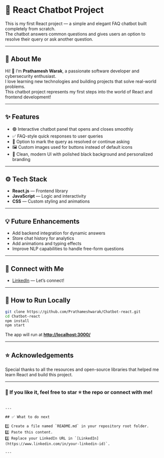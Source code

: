 
# 💬 React Chatbot Project

This is my first React project — a simple and elegant FAQ chatbot built completely from scratch.  
The chatbot answers common questions and gives users an option to resolve their query or ask another question.

---

## 🚀 **About Me**

Hi! 👋 I’m **Prathamesh Warak**, a passionate software developer and cybersecurity enthusiast.  
I love learning new technologies and building projects that solve real-world problems.  
This chatbot project represents my first steps into the world of React and frontend development!

---

## ✨ **Features**

- 🟢 Interactive chatbot panel that opens and closes smoothly
- ✅ FAQ-style quick responses to user queries
- 💬 Option to mark the query as resolved or continue asking
- 🖼️ Custom images used for buttons instead of default icons
- 🎨 Clean, modern UI with polished black background and personalized branding

---

## ⚙️ **Tech Stack**

- **React.js** — Frontend library
- **JavaScript** — Logic and interactivity
- **CSS** — Custom styling and animations

---

## 💡 **Future Enhancements**

- Add backend integration for dynamic answers
- Store chat history for analytics
- Add animations and typing effects
- Improve NLP capabilities to handle free-form questions

---

## 🔗 **Connect with Me**

- [LinkedIn](https://www.linkedin.com/in/prathamesh-warak) — Let’s connect!

---

## 🏃 **How to Run Locally**

```bash
git clone https://github.com/Prathameshwarak/Chatbot-react.git
cd Chatbot-react
npm install
npm start
````

The app will run at **[http://localhost:3000/](http://localhost:3000/)**

---

## ⭐ **Acknowledgements**

Special thanks to all the resources and open-source libraries that helped me learn React and build this project.

---

### 💬 If you like it, feel free to star ⭐ the repo or connect with me!

```

---

## ✅ What to do next

1️⃣ Create a file named `README.md` in your repository root folder.  
2️⃣ Paste this content.  
3️⃣ Replace your LinkedIn URL in `[LinkedIn](https://www.linkedin.com/in/your-linkedin-id)`.  

---
